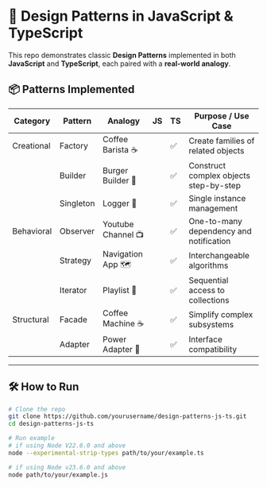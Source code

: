 # 🧠 Design Patterns in JavaScript & TypeScript

This repo demonstrates classic **Design Patterns** implemented in both **JavaScript** and **TypeScript**, each paired with a **real-world analogy**.

## 📦 Patterns Implemented

| Category   | Pattern   | Analogy            | JS  | TS  | Purpose / Use Case                      |
| ---------- | --------- | ------------------ | --- | --- | --------------------------------------- |
| Creational | Factory   | Coffee Barista ☕  |     | ✅  | Create families of related objects      |
|            | Builder   | Burger Builder 🍔  |     | ✅  | Construct complex objects step-by-step  |
|            | Singleton | Logger 📜          |     | ✅  | Single instance management              |
| Behavioral | Observer  | Youtube Channel 📺 |     | ✅  | One-to-many dependency and notification |
|            | Strategy  | Navigation App 🗺️  |     | ✅  | Interchangeable algorithms              |
|            | Iterator  | Playlist 🎵        |     | ✅  | Sequential access to collections        |
| Structural | Facade    | Coffee Machine ☕  |     | ✅  | Simplify complex subsystems             |
|            | Adapter   | Power Adapter 🔌   |     | ✅  | Interface compatibility                 |

---

## 🛠️ How to Run

```bash
# Clone the repo
git clone https://github.com/yourusername/design-patterns-js-ts.git
cd design-patterns-js-ts

# Run example
# if using Node V22.6.0 and above
node --experimental-strip-types path/to/your/example.ts

# if using Node v23.6.0 and above
node path/to/your/example.js

```
